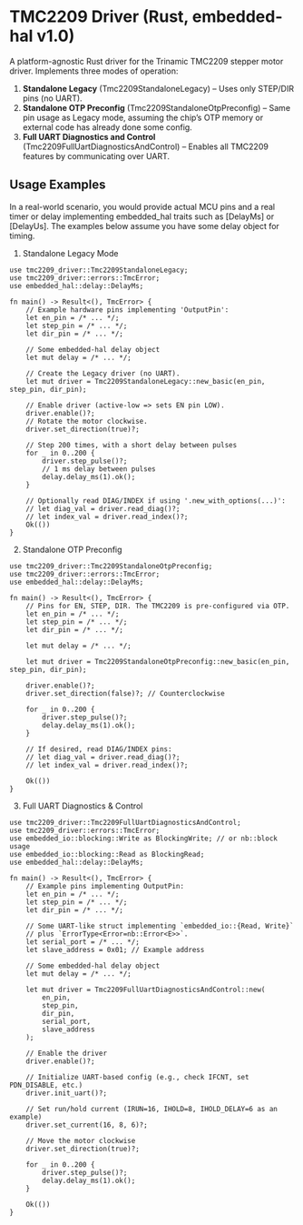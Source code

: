 # TMC2209 Driver (Rust, embedded-hal v1.0)

A platform-agnostic Rust driver for the Trinamic TMC2209 stepper motor driver.
Implements three modes of operation:
1.	**Standalone Legacy** (Tmc2209StandaloneLegacy) – Uses only STEP/DIR pins (no UART).
2.	**Standalone OTP Preconfig** (Tmc2209StandaloneOtpPreconfig) – Same pin usage as Legacy mode, assuming the chip’s OTP memory or external code has already done some config.
3.	**Full UART Diagnostics and Control** (Tmc2209FullUartDiagnosticsAndControl) – Enables all TMC2209 features by communicating over UART.

## Usage Examples
In a real-world scenario, you would provide actual MCU pins and a real timer or delay implementing embedded_hal traits such as [DelayMs] or [DelayUs]. The examples below assume you have some delay object for timing.
  1. Standalone Legacy Mode
```
use tmc2209_driver::Tmc2209StandaloneLegacy;
use tmc2209_driver::errors::TmcError;
use embedded_hal::delay::DelayMs;

fn main() -> Result<(), TmcError> {
    // Example hardware pins implementing 'OutputPin':
    let en_pin = /* ... */;
    let step_pin = /* ... */;
    let dir_pin = /* ... */;

    // Some embedded-hal delay object
    let mut delay = /* ... */;

    // Create the Legacy driver (no UART).
    let mut driver = Tmc2209StandaloneLegacy::new_basic(en_pin, step_pin, dir_pin);

    // Enable driver (active-low => sets EN pin LOW).
    driver.enable()?;
    // Rotate the motor clockwise.
    driver.set_direction(true)?;

    // Step 200 times, with a short delay between pulses
    for _ in 0..200 {
        driver.step_pulse()?;
        // 1 ms delay between pulses
        delay.delay_ms(1).ok();
    }

    // Optionally read DIAG/INDEX if using '.new_with_options(...)':
    // let diag_val = driver.read_diag()?;
    // let index_val = driver.read_index()?;
    Ok(())
}

```
2.  Standalone OTP Preconfig
```
use tmc2209_driver::Tmc2209StandaloneOtpPreconfig;
use tmc2209_driver::errors::TmcError;
use embedded_hal::delay::DelayMs;

fn main() -> Result<(), TmcError> {
    // Pins for EN, STEP, DIR. The TMC2209 is pre-configured via OTP.
    let en_pin = /* ... */;
    let step_pin = /* ... */;
    let dir_pin = /* ... */;

    let mut delay = /* ... */;

    let mut driver = Tmc2209StandaloneOtpPreconfig::new_basic(en_pin, step_pin, dir_pin);

    driver.enable()?;
    driver.set_direction(false)?; // Counterclockwise

    for _ in 0..200 {
        driver.step_pulse()?;
        delay.delay_ms(1).ok();
    }

    // If desired, read DIAG/INDEX pins:
    // let diag_val = driver.read_diag()?;
    // let index_val = driver.read_index()?;

    Ok(())
}
```  
3.  Full UART Diagnostics & Control
```
use tmc2209_driver::Tmc2209FullUartDiagnosticsAndControl;
use tmc2209_driver::errors::TmcError;
use embedded_io::blocking::Write as BlockingWrite; // or nb::block usage
use embedded_io::blocking::Read as BlockingRead;
use embedded_hal::delay::DelayMs;

fn main() -> Result<(), TmcError> {
    // Example pins implementing OutputPin:
    let en_pin = /* ... */;
    let step_pin = /* ... */;
    let dir_pin = /* ... */;

    // Some UART-like struct implementing `embedded_io::{Read, Write}`
    // plus `ErrorType<Error=nb::Error<E>>`.
    let serial_port = /* ... */;
    let slave_address = 0x01; // Example address

    // Some embedded-hal delay object
    let mut delay = /* ... */;

    let mut driver = Tmc2209FullUartDiagnosticsAndControl::new(
        en_pin,
        step_pin,
        dir_pin,
        serial_port,
        slave_address
    );

    // Enable the driver
    driver.enable()?;

    // Initialize UART-based config (e.g., check IFCNT, set PDN_DISABLE, etc.)
    driver.init_uart()?; 

    // Set run/hold current (IRUN=16, IHOLD=8, IHOLD_DELAY=6 as an example)
    driver.set_current(16, 8, 6)?;

    // Move the motor clockwise
    driver.set_direction(true)?;

    for _ in 0..200 {
        driver.step_pulse()?;
        delay.delay_ms(1).ok(); 
    }

    Ok(())
}
```
     
